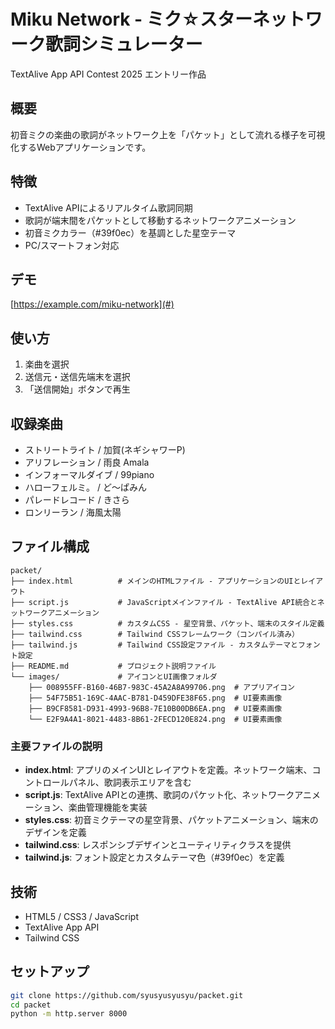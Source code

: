 # Miku Network - ミク☆スターネットワーク歌詞シミュレーター

TextAlive App API Contest 2025 エントリー作品

## 概要

初音ミクの楽曲の歌詞がネットワーク上を「パケット」として流れる様子を可視化するWebアプリケーションです。

## 特徴

- TextAlive APIによるリアルタイム歌詞同期
- 歌詞が端末間をパケットとして移動するネットワークアニメーション
- 初音ミクカラー（#39f0ec）を基調とした星空テーマ
- PC/スマートフォン対応

## デモ

[https://example.com/miku-network](#) <!-- デプロイ先URL -->

## 使い方

1. 楽曲を選択
2. 送信元・送信先端末を選択
3. 「送信開始」ボタンで再生

## 収録楽曲

- ストリートライト / 加賀(ネギシャワーP)
- アリフレーション / 雨良 Amala
- インフォーマルダイブ / 99piano
- ハローフェルミ。 / ど～ぱみん
- パレードレコード / きさら
- ロンリーラン / 海風太陽

## ファイル構成

```
packet/
├── index.html          # メインのHTMLファイル - アプリケーションのUIとレイアウト
├── script.js           # JavaScriptメインファイル - TextAlive API統合とネットワークアニメーション
├── styles.css          # カスタムCSS - 星空背景、パケット、端末のスタイル定義
├── tailwind.css        # Tailwind CSSフレームワーク（コンパイル済み）
├── tailwind.js         # Tailwind CSS設定ファイル - カスタムテーマとフォント設定
├── README.md           # プロジェクト説明ファイル
└── images/             # アイコンとUI画像フォルダ
    ├── 008955FF-B160-46B7-983C-45A2A8A99706.png  # アプリアイコン
    ├── 54F75B51-169C-4AAC-B781-D459DFE38F65.png  # UI要素画像
    ├── B9CF8581-D931-4993-96B8-7E10B00DB6EA.png  # UI要素画像
    └── E2F9A4A1-8021-4483-8B61-2FECD120E824.png  # UI要素画像
```

### 主要ファイルの説明

- **index.html**: アプリのメインUIとレイアウトを定義。ネットワーク端末、コントロールパネル、歌詞表示エリアを含む
- **script.js**: TextAlive APIとの連携、歌詞のパケット化、ネットワークアニメーション、楽曲管理機能を実装
- **styles.css**: 初音ミクテーマの星空背景、パケットアニメーション、端末のデザインを定義
- **tailwind.css**: レスポンシブデザインとユーティリティクラスを提供
- **tailwind.js**: フォント設定とカスタムテーマ色（#39f0ec）を定義

## 技術

- HTML5 / CSS3 / JavaScript
- TextAlive App API
- Tailwind CSS

## セットアップ

```bash
git clone https://github.com/syusyusyusyu/packet.git
cd packet
python -m http.server 8000
